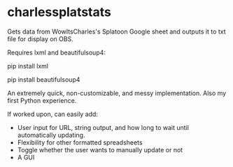 # charlessplatstats
Gets data from WowItsCharles's Splatoon Google sheet and outputs it to txt file for display on OBS.

Requires lxml and beautifulsoup4:

pip install lxml

pip install beautifulsoup4

An extremely quick, non-customizable, and messy implementation. Also my first Python experience.

If worked upon, can easily add:

- User input for URL, string output, and how long to wait until automatically updating.
- Flexibility for other formatted spreadsheets
- Toggle whether the user wants to manually update or not
- A GUI
